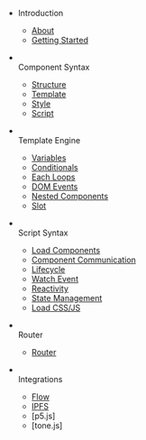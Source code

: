 - Introduction

  - [About](docs/)
  - [Getting Started](docs/getting-started.md)

- <br>Component Syntax

  - [Structure](docs/component-structure.md)
  - [Template](docs/template.md)
  - [Style](docs/style.md)
  - [Script](docs/script.md)

- <br>Template Engine

  - [Variables](docs/variables.md)
  - [Conditionals](docs/conditionals.md)
  - [Each Loops](docs/loops.md)
  - [DOM Events](docs/dom-events.md)
  - [Nested Components](docs/nested-components.md)
  - [Slot](docs/slot.md)

- <br>Script Syntax

  - [Load Components](docs/loadcomponent.md)
  - [Component Communication](docs/component-communication.md)
  - [Lifecycle](docs/lifecycle.md)
  - [Watch Event](docs/watch.md)
  - [Reactivity](docs/reactivity.md)
  - [State Management](docs/state.md)
  - [Load CSS/JS](docs/loadCSSJS.md)

- <br>Router

  - [Router](docs/router.md)

- <br>Integrations

  - [Flow](docs/flow.md)
  - [IPFS](docs/ipfs.md)
  - [p5.js]
  - [tone.js]
